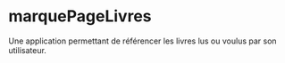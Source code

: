 # marquePageLivres
Une application permettant de référencer les livres lus ou voulus par son utilisateur.
